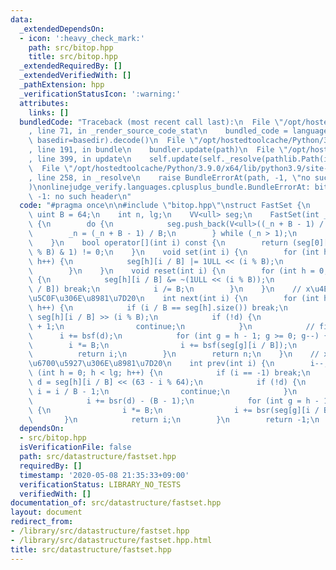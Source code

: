 ```yaml
---
data:
  _extendedDependsOn:
  - icon: ':heavy_check_mark:'
    path: src/bitop.hpp
    title: src/bitop.hpp
  _extendedRequiredBy: []
  _extendedVerifiedWith: []
  _pathExtension: hpp
  _verificationStatusIcon: ':warning:'
  attributes:
    links: []
  bundledCode: "Traceback (most recent call last):\n  File \"/opt/hostedtoolcache/Python/3.9.0/x64/lib/python3.9/site-packages/onlinejudge_verify/documentation/build.py\"\
    , line 71, in _render_source_code_stat\n    bundled_code = language.bundle(stat.path,\
    \ basedir=basedir).decode()\n  File \"/opt/hostedtoolcache/Python/3.9.0/x64/lib/python3.9/site-packages/onlinejudge_verify/languages/cplusplus.py\"\
    , line 191, in bundle\n    bundler.update(path)\n  File \"/opt/hostedtoolcache/Python/3.9.0/x64/lib/python3.9/site-packages/onlinejudge_verify/languages/cplusplus_bundle.py\"\
    , line 399, in update\n    self.update(self._resolve(pathlib.Path(included), included_from=path))\n\
    \  File \"/opt/hostedtoolcache/Python/3.9.0/x64/lib/python3.9/site-packages/onlinejudge_verify/languages/cplusplus_bundle.py\"\
    , line 258, in _resolve\n    raise BundleErrorAt(path, -1, \"no such header\"\
    )\nonlinejudge_verify.languages.cplusplus_bundle.BundleErrorAt: bitop.hpp: line\
    \ -1: no such header\n"
  code: "#pragma once\n\n#include \"bitop.hpp\"\nstruct FastSet {\n    static constexpr\
    \ uint B = 64;\n    int n, lg;\n    VV<ull> seg;\n    FastSet(int _n) : n(_n)\
    \ {\n        do {\n            seg.push_back(V<ull>((_n + B - 1) / B));\n    \
    \        _n = (_n + B - 1) / B;\n        } while (_n > 1);\n        lg = int(seg.size());\n\
    \    }\n    bool operator[](int i) const {\n        return (seg[0][i / B] >> (i\
    \ % B) & 1) != 0;\n    }\n    void set(int i) {\n        for (int h = 0; h < lg;\
    \ h++) {\n            seg[h][i / B] |= 1ULL << (i % B);\n            i /= B;\n\
    \        }\n    }\n    void reset(int i) {\n        for (int h = 0; h < lg; h++)\
    \ {\n            seg[h][i / B] &= ~(1ULL << (i % B));\n            if (seg[h][i\
    \ / B]) break;\n            i /= B;\n        }\n    }\n    // x\u4EE5\u4E0A\u6700\
    \u5C0F\u306E\u8981\u7D20\n    int next(int i) {\n        for (int h = 0; h < lg;\
    \ h++) {\n            if (i / B == seg[h].size()) break;\n            ull d =\
    \ seg[h][i / B] >> (i % B);\n            if (!d) {\n                i = i / B\
    \ + 1;\n                continue;\n            }\n            // find\n      \
    \      i += bsf(d);\n            for (int g = h - 1; g >= 0; g--) {\n        \
    \        i *= B;\n                i += bsf(seg[g][i / B]);\n            }\n  \
    \          return i;\n        }\n        return n;\n    }\n    // x\u672A\u6E80\
    \u6700\u5927\u306E\u8981\u7D20\n    int prev(int i) {\n        i--;\n        for\
    \ (int h = 0; h < lg; h++) {\n            if (i == -1) break;\n            ull\
    \ d = seg[h][i / B] << (63 - i % 64);\n            if (!d) {\n               \
    \ i = i / B - 1;\n                continue;\n            }\n            // find\n\
    \            i += bsr(d) - (B - 1);\n            for (int g = h - 1; g >= 0; g--)\
    \ {\n                i *= B;\n                i += bsr(seg[g][i / B]);\n     \
    \       }\n            return i;\n        }\n        return -1;\n    }\n};\n"
  dependsOn:
  - src/bitop.hpp
  isVerificationFile: false
  path: src/datastructure/fastset.hpp
  requiredBy: []
  timestamp: '2020-05-08 21:35:33+09:00'
  verificationStatus: LIBRARY_NO_TESTS
  verifiedWith: []
documentation_of: src/datastructure/fastset.hpp
layout: document
redirect_from:
- /library/src/datastructure/fastset.hpp
- /library/src/datastructure/fastset.hpp.html
title: src/datastructure/fastset.hpp
---
```

